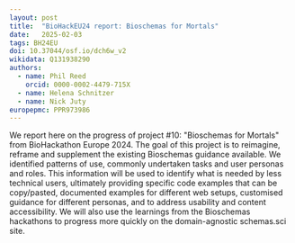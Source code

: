 ```yaml
---
layout: post
title:  "BioHackEU24 report: Bioschemas for Mortals"
date:   2025-02-03
tags: BH24EU
doi: 10.37044/osf.io/dch6w_v2
wikidata: Q131938290
authors:
  - name: Phil Reed
    orcid: 0000-0002-4479-715X
  - name: Helena Schnitzer
  - name: Nick Juty
europepmc: PPR973986
---
```


We report here on the progress of project #10: "Bioschemas for Mortals" from BioHackathon Europe 2024. The goal of this project is to reimagine, reframe and supplement the existing Bioschemas guidance available. We identified patterns of use, commonly undertaken tasks and user personas and roles. This information will be used to identify what is needed by less technical users, ultimately providing specific code examples that can be copy/pasted, documented examples for different web setups, customised guidance for different personas, and to address usability and content accessibility. We will also use the learnings from the Bioschemas hackathons to progress more quickly on the domain-agnostic schemas.sci site.

